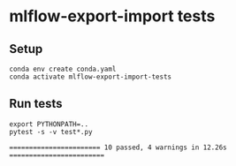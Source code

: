 # mlflow-export-import tests

## Setup

```
conda env create conda.yaml
conda activate mlflow-export-import-tests
```
  
## Run tests

```
export PYTHONPATH=..
pytest -s -v test*.py
```

```
======================= 10 passed, 4 warnings in 12.26s ========================
```
